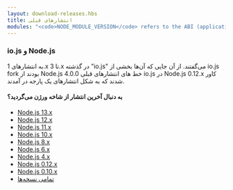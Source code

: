 ```yaml
---
layout: download-releases.hbs
title: انتشارهای قبلی
modules: "<code>NODE_MODULE_VERSION</code> refers to the ABI (application binary interface) version number of Node.js, used to determine which versions of Node.js compiled C++ add-on binaries can be loaded in to without needing to be re-compiled. It used to be stored as hex value in earlier versions, but is now represented as an integer."
---
```


### io.js و Node.js
به انتشارهای 1.x تا 3.x در گذشته "io.js" می‌گفتند.
 از آن جایی که آن‌ها بخشی از io.js fork بودند
 از Node.js 4.0.0 خط های انتشارهای قبلی io.js در Node.js 0.12.x کاور شدند که به شکل انتشارهای یک پارجه در آمدند.

<div class="highlight-box">

#### به دنبال آخرین انتشار از شاخه ورژن می‌گردید؟

* [Node.js 13.x](https://nodejs.org/dist/latest-v13.x/)
* [Node.js 12.x](https://nodejs.org/dist/latest-v12.x/)
* [Node.js 11.x](https://nodejs.org/dist/latest-v11.x/)
* [Node.js 10.x](https://nodejs.org/dist/latest-v10.x/)
* [Node.js 8.x](https://nodejs.org/dist/latest-v8.x/)
* [Node.js 6.x](https://nodejs.org/dist/latest-v6.x/)
* [Node.js 4.x](https://nodejs.org/dist/latest-v4.x/)
* [Node.js 0.12.x](https://nodejs.org/dist/latest-v0.12.x/)
* [Node.js 0.10.x](https://nodejs.org/dist/latest-v0.10.x/)
* [تمامی نسخه‌ها](https://nodejs.org/dist/)

</div>
